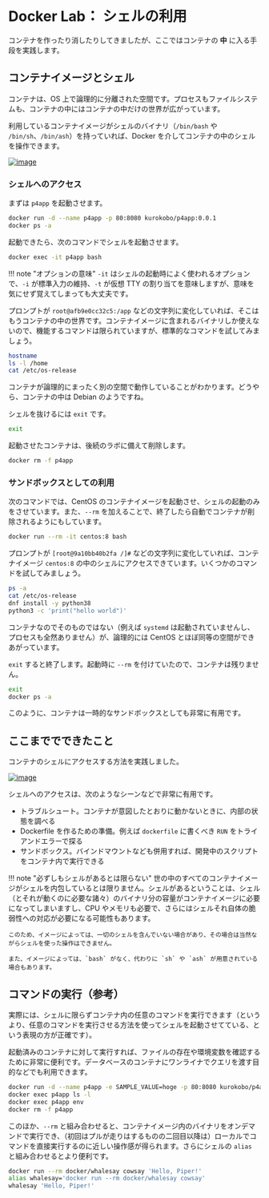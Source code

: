 # Docker Lab： シェルの利用

コンテナを作ったり消したりしてきましたが、ここではコンテナの **中** に入る手段を実践します。

## コンテナイメージとシェル

コンテナは、OS 上で論理的に分離された空間です。プロセスもファイルシステムも、コンテナの中にはコンテナの中だけの世界が広がっています。

利用しているコンテナイメージがシェルのバイナリ（`/bin/bash` や `/bin/sh`、`/bin/ash`）を持っていれば、Docker を介してコンテナの中のシェルを操作できます。

[![image](https://user-images.githubusercontent.com/2920259/99256546-e9391f00-2858-11eb-9be6-a5b2930bccde.png)](https://user-images.githubusercontent.com/2920259/99256546-e9391f00-2858-11eb-9be6-a5b2930bccde.png)

### シェルへのアクセス

まずは `p4app` を起動させます。

```bash
docker run -d --name p4app -p 80:8080 kurokobo/p4app:0.0.1
docker ps -a
```

起動できたら、次のコマンドでシェルを起動させます。

```bash
docker exec -it p4app bash
```

!!! note "オプションの意味"
    `-it` はシェルの起動時によく使われるオプションで、`-i` が標準入力の維持、`-t` が仮想 TTY の割り当てを意味しますが、意味を気にせず覚えてしまっても大丈夫です。

プロンプトが `root@afb9e0cc32c5:/app` などの文字列に変化していれば、そこはもうコンテナの中の世界です。コンテナイメージに含まれるバイナリしか使えないので、機能するコマンドは限られていますが、標準的なコマンドを試してみましょう。

```bash
hostname
ls -l /home
cat /etc/os-release
```

コンテナが論理的にまったく別の空間で動作していることがわかります。どうやら、コンテナの中は Debian のようですね。

シェルを抜けるには `exit` です。

```bash
exit
```

起動させたコンテナは、後続のラボに備えて削除します。

```bash
docker rm -f p4app
```

### サンドボックスとしての利用

次のコマンドでは、CentOS のコンテナイメージを起動させ、シェルの起動のみをさせています。また、`--rm` を加えることで、終了したら自動でコンテナが削除されるようにもしています。

```bash
docker run --rm -it centos:8 bash
```

プロンプトが `[root@9a10bb40b2fa /]#` などの文字列に変化していれば、コンテナイメージ `centos:8` の中のシェルにアクセスできています。いくつかのコマンドを試してみましょう。

```bash
ps -a
cat /etc/os-release
dnf install -y python38
python3 -c 'print("hello world")'
```

コンテナなのでそのものではない（例えば `systemd` は起動されていませんし、プロセスも全然ありません）が、論理的には CentOS とほぼ同等の空間ができあがっています。

`exit` すると終了します。起動時に `--rm` を付けていたので、コンテナは残りません。

```bash
exit
docker ps -a
```

このように、コンテナは一時的なサンドボックスとしても非常に有用です。

## ここまででできたこと

コンテナのシェルにアクセスする方法を実践しました。

[![image](https://user-images.githubusercontent.com/2920259/99256546-e9391f00-2858-11eb-9be6-a5b2930bccde.png)](https://user-images.githubusercontent.com/2920259/99256546-e9391f00-2858-11eb-9be6-a5b2930bccde.png)

シェルへのアクセスは、次のようなシーンなどで非常に有用です。

- トラブルシュート。コンテナが意図したとおりに動かないときに、内部の状態を調べる
- Dockerfile を作るための準備。例えば `dockerfile` に書くべき `RUN` をトライアンドエラーで探る
- サンドボックス。バインドマウントなども併用すれば、開発中のスクリプトをコンテナ内で実行できる

!!! note "必ずしもシェルがあるとは限らない"
    世の中のすべてのコンテナイメージがシェルを内包しているとは限りません。シェルがあるということは、シェル（とそれが動くのに必要な諸々）のバイナリ分の容量がコンテナイメージに必要になってしまいますし、CPU やメモリも必要で、さらにはシェルそれ自体の脆弱性への対応が必要になる可能性もあります。

    このため、イメージによっては、一切のシェルを含んでいない場合があり、その場合は当然ながらシェルを使った操作はできません。

    また、イメージによっては、`bash` がなく、代わりに `sh` や `ash` が用意されている場合もあります。

## コマンドの実行（参考）

実際には、シェルに限らずコンテナ内の任意のコマンドを実行できます（というより、任意のコマンドを実行させる方法を使ってシェルを起動させてている、という表現の方が正確です）。

起動済みのコンテナに対して実行すれば、ファイルの存在や環境変数を確認するために非常に便利です。データベースのコンテナにワンライナでクエリを渡す目的などでも利用できます。

```bash
docker run -d --name p4app -e SAMPLE_VALUE=hoge -p 80:8080 kurokobo/p4app:0.0.1
docker exec p4app ls -l
docker exec p4app env
docker rm -f p4app
```

このほか、`--rm` と組み合わせると、コンテナイメージ内のバイナリをオンデマンドで実行でき、（初回はプルが走りはするものの二回目以降は）ローカルでコマンドを直接実行するのに近しい操作感が得られます。さらにシェルの `alias` と組み合わせるとより便利です。

```bash
docker run --rm docker/whalesay cowsay 'Hello, Piper!'
alias whalesay='docker run --rm docker/whalesay cowsay'
whalesay 'Hello, Piper!'
```
